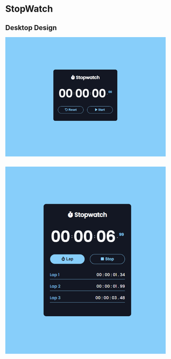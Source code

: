 # StopWatch

## Desktop Design
<img src="./design/desktop mobile.png">

## 
<img src="./design/desktop mobile lap.png">